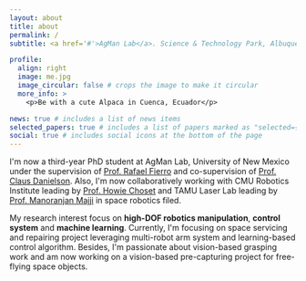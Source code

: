 ```yaml
---
layout: about
title: about
permalink: /
subtitle: <a href='#'>AgMan Lab</a>. Science & Technology Park, Albuquerque, NM 87106.

profile:
  align: right
  image: me.jpg
  image_circular: false # crops the image to make it circular
  more_info: >
    <p>Be with a cute Alpaca in Cuenca, Ecuador</p>

news: true # includes a list of news items
selected_papers: true # includes a list of papers marked as "selected={true}"
social: true # includes social icons at the bottom of the page
---
```

I'm now a third-year PhD student at AgMan Lab, University of New Mexico under the supervision of [Prof. Rafael Fierro](https://scholar.google.com/citations?user=I7RhPnIAAAAJ&hl=en) and co-supervision of [Prof. Claus Danielson](https://www.unm.edu/~cdanielson/). Also, I'm now collaboratively working with CMU Robotics Institute leading by [Prof. Howie Choset](https://www.ri.cmu.edu/ri-faculty/howie-choset/) and TAMU Laser Lab leading by [Prof. Manoranjan Majji](https://lasr.tamu.edu/team/) in space robotics filed.



My research interest focus on **high-DOF robotics manipulation**, **control system** and **machine learning**. Currently, I'm focusing on space servicing and repairing project leveraging multi-robot arm system and learning-based control algorithm. Besides, I'm passionate about vision-based grasping work and am now working on a vision-based pre-capturing project for free-flying space objects.

